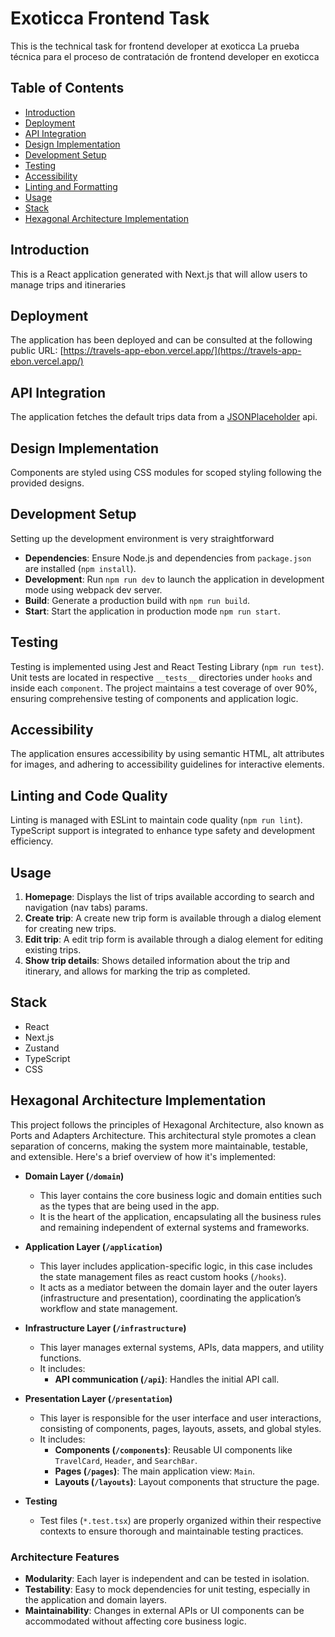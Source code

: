 # Exoticca Frontend Task

This is the technical task for frontend developer at exoticca
La prueba técnica para el proceso de contratación de frontend developer en exoticca

## Table of Contents

- [Introduction](#introduction)
- [Deployment](#deployment)
- [API Integration](#api-integration)
- [Design Implementation](#design-implementation)
- [Development Setup](#development-setup)
- [Testing](#testing)
- [Accessibility](#accessibility)
- [Linting and Formatting](#linting-and-formatting)
- [Usage](#usage)
- [Stack](#stack)
- [Hexagonal Architecture Implementation](#hexagonal-architecture-implementation)

## Introduction

This is a React application generated with Next.js that will allow users to
manage trips and itineraries

## Deployment

The application has been deployed and can be consulted at the following public
URL:
[https://travels-app-ebon.vercel.app/](https://travels-app-ebon.vercel.app/)

## API Integration

The application fetches the default trips data from a
[JSONPlaceholder](https://jsonplaceholder.typicode.com/) api.

## Design Implementation

Components are styled using CSS modules for scoped styling following the
provided designs.

## Development Setup

Setting up the development environment is very straightforward

- **Dependencies**: Ensure Node.js and dependencies from `package.json` are
  installed (`npm install`).
- **Development**: Run `npm run dev` to launch the application in development
  mode using webpack dev server.
- **Build**: Generate a production build with `npm run build`.
- **Start**: Start the application in production mode `npm run start`.

## Testing

Testing is implemented using Jest and React Testing Library (`npm run test`).
Unit tests are located in respective `__tests__` directories under `hooks` and
inside each `component`. The project maintains a test coverage of over 90%,
ensuring comprehensive testing of components and application logic.

## Accessibility

The application ensures accessibility by using semantic HTML, alt attributes for
images, and adhering to accessibility guidelines for interactive elements.

## Linting and Code Quality

Linting is managed with ESLint to maintain code quality (`npm run lint`).
TypeScript support is integrated to enhance type safety and development
efficiency.

## Usage

1. **Homepage**: Displays the list of trips available according to search and
   navigation (nav tabs) params.
2. **Create trip**: A create new trip form is available through a dialog element
   for creating new trips.
3. **Edit trip**: A edit trip form is available through a dialog element for
   editing existing trips.
4. **Show trip details**: Shows detailed information about the trip and
   itinerary, and allows for marking the trip as completed.

## Stack

- React
- Next.js
- Zustand
- TypeScript
- CSS

## Hexagonal Architecture Implementation

This project follows the principles of Hexagonal Architecture, also known as
Ports and Adapters Architecture. This architectural style promotes a clean
separation of concerns, making the system more maintainable, testable, and
extensible. Here's a brief overview of how it's implemented:

- **Domain Layer (`/domain`)**

  - This layer contains the core business logic and domain entities such as the
    types that are being used in the app.
  - It is the heart of the application, encapsulating all the business rules and
    remaining independent of external systems and frameworks.

- **Application Layer (`/application`)**

  - This layer includes application-specific logic, in this case includes the
    state management files as react custom hooks (`/hooks`).
  - It acts as a mediator between the domain layer and the outer layers
    (infrastructure and presentation), coordinating the application’s workflow
    and state management.

- **Infrastructure Layer (`/infrastructure`)**

  - This layer manages external systems, APIs, data mappers, and utility
    functions.
  - It includes:
    - **API communication (`/api`)**: Handles the initial API call.

- **Presentation Layer (`/presentation`)**

  - This layer is responsible for the user interface and user interactions,
    consisting of components, pages, layouts, assets, and global styles.
  - It includes:
    - **Components (`/components`)**: Reusable UI components like `TravelCard`,
      `Header`, and `SearchBar`.
    - **Pages (`/pages`)**: The main application view: `Main`.
    - **Layouts (`/layouts`)**: Layout components that structure the page.

- **Testing**
  - Test files (`*.test.tsx`) are properly organized within their respective
    contexts to ensure thorough and maintainable testing practices.

### Architecture Features

- **Modularity**: Each layer is independent and can be tested in isolation.
- **Testability**: Easy to mock dependencies for unit testing, especially in the
  application and domain layers.
- **Maintainability**: Changes in external APIs or UI components can be
  accommodated without affecting core business logic.

